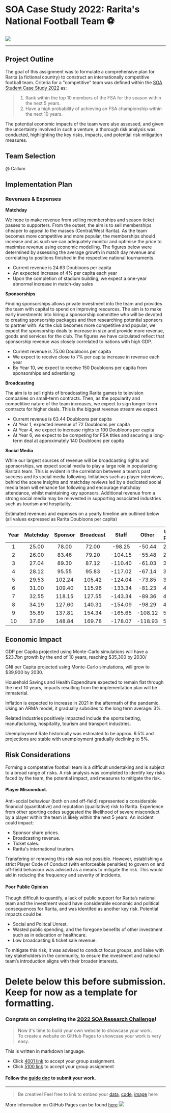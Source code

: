 # SOA Case Study 2022: Rarita's National Football Team ⚽
![](giphyy.gif)

---
## Project Outline

The goal of this assignment was to formulate a comprehensive plan for Rarita (a fictional country) to construct an internationally competitive football team. Criteria for a "competitive" team was defined within the [SOA Student Case Study 2022](https://www.soa.org/globalassets/assets/files/static-pages/research/opportunities/2022-student-research-case-study.pdf) as:
>1. Rank within the top 10 members of the FSA for the season within the next 5 years.
>2. Have a high probability of achieving an FSA championship within the next 10 years.

The potential economic impacts of the team were also assessed, and given the uncertainty involved in such a venture, a thorough risk analysis was conducted, highlighting the key risks, impacts, and potential risk mitigation measures. 

## Team Selection
@ Callum
## Implementation Plan

### Revenues & Expenses
**Matchday**

We hope to make revenue from selling memberships and season ticket passes to supporters. From the outset, the aim is to sell memberships cheaper to appeal to the masses (Central/West Rarita). As the team becomes more competitive and more popular, the memberships should increase and as such we can adequately monitor and optimise the price to maximise revenue using economic modelling. The figures below were determined by assessing the average growth in match day revenue and correlating to positions finished in the respective national tournaments.
 - Current revenue is 24.63 Doubloons per capita
 - An expected increase of 4% per capita each year
 - Upon the completion of stadium building, we expect a one-year abnormal increase in match-day sales


**Sponsorships**

Finding sponsorships allows private investment into the team and provides the team with capital to spend on improving resources. The aim is to make early investments into hiring a sponsorship committee who will be devoted to creating sponsorship packages and then researching potential sponsors to partner with. As the club becomes more competitive and popular, we expect the sponsorship deals to increase in size and provide more revenue, goods and services for the club. The figures we have calculated reflect that sponsorship revenue was closely correlated to nations with high GDP.
 - Current revenue is 75.06 Doubloons per capita
 - We expect to receive close to 7% per capita increase in revenue each year
 - By Year 10, we expect to receive 150 Doubloons per capita from sponsorships and advertising


**Broadcasting**

The aim is to sell rights of broadcasting Rarita games to television companies on small-term contracts. Then, as the popularity and competitive nature of the team increases, we expect to sign longer-term contracts for higher deals. This is the biggest revenue stream we expect.
 - Current revenue is 63.44 Doubloons per capita
 - At Year 1, expected revenue of 72 Doubloons per capita
 - At Year 4, we expect to increase rights to 100 Doubloons per capita
 - At Year 6, we expect to be competing for FSA titles and securing a long-term deal at approximately 140 Doubloons per capita


**Social Media**

While our largest sources of revenue will be broadcasting rights and sponsorships, we expect social media to play a large role in popularizing Rarita’s team. This is evident in the correlation between a team’s past success and its social media following. Initiatives such as player interviews, behind the scene insights and matchday reviews led by a dedicated social media team will enhance fan following and encourage matchday attendance, whilst maintaining key sponsors. Additional revenue from a strong social media may be reinvested in supporting associated industries such as tourism and hospitality. 

Estimated revenues and expenses on a yearly timeline are outlined below (all values expressed as Rarita Doubloons per capita)

Year | Matchday | Sponsor | Broadcast | Staff | Other | UIUD Profit | **Expected Profit**
| :-: | :-: | :-: | :-: | :-: | :-: | :-: | :-: |
| 1 | 25.00 | 78.00 | 72.00 | -98.25 | -50.44 | 26.31 | **27.23**
| 2 | 26.00 | 83.46 | 79.20 | -104.15 | -55.48 | 29.03 | **31.03**
| 3 | 27.04 | 89.30 | 87.12 | -110.40 | -61.03 | 32.03 | **35.26**
| 4 | 28.12 | 95.55 | 95.83 | -117.02 | -67.14 | 35.35 | **40.00**
| 5 | 29.53 | 102.24 | 105.42 | -124.04 | -73.85 | 39.30 | **45.69**
| 6 | 31.00 | 109.40 | 115.96 | -133.34 | -81.23 | 41.78 | **49.91**
| 7 | 32.55 | 118.15 | 127.55 | -143.34 | -89.36 | 45.56 | **55.91**
| 8 | 34.19 | 127.60 | 140.31 | -154.09 | -98.29 | 49.71 | **62.67**
| 9 | 35.89 | 137.81 | 154.34 | -165.65 | -108.12 | 54.27 | **70.31**
| 10 | 37.69 | 148.84 | 169.78 | -178.07 | -118.93 | 59.29 | **78.94**


## Economic Impact

GDP per Capita projected using Monte-Carlo simulations will have a $23.7bn growth by the end of 10 years, reaching $35,300 by 2030/

GNI per Capita projected using Monte-Carlo simulations, will grow to $39,900 by 2030.



Household Savings and Health Expenditure expected to remain flat through the next 10 years, impacts resulting from the implementation plan will be immaterial.

Inflation is expected to increase in 2021 in the aftermath of the pandemic. Using an ARMA model, it gradually subsides to the long term average: 3%.

Related industries positively impacted include the sports betting, manufacturing, hospitality, tourism and transport industries.



Unemployment Rate historically was estimated to be approx. 6.5% and projections are stable with unemployment gradually declining to 5%. 

## Risk Considerations
Forming a competative football team is a difficult undertaking and is subject to a broad range of risks. A risk analysis was completed to identify key risks faced by the team, the potential impact, and measures to mitigate the risk. 
#### Player Misconduct. 
Anti-social behaviour (both on and off-field) represented a considerable financial (quantitative) and reputation (qualitative) risk to Rarita. Experience from other sporting codes suggested the likelihood of severe misconduct by a player within the team is likely within the next 5 years. An incident could impact:
* Sponsor share prices. 
* Broadcasting revenue.
* Ticket sales. 
* Rarita's international tourism. 

Transfering or removing this risk was not possible. However, establishing a strict Player Code of Conduct (with enforceable penalties) to govern on and off-field behaviour was advised as a means to mitigate the risk. This would aid in reducing the frequency and severity of incidents. 

#### Poor Public Opinion
Though difficult to quantify, a lack of public support for Rarita’s national team and the investment would have considerable economic and political consequences for Rarita, and was identifed as another key risk. 
Potential impacts could be:
* Social and Politcal Unrest.
* Wasted public spending, and the foregone benefits of other investment such as in education or healthcare.
* Low broadcasting & ticket sale revenue. 

To mitigate this risk, it was advised to conduct focus groups, and liaise with key stakeholders in the community, to ensure the investment and national team’s introduction aligns with their broader interests.





# Delete below this before submission. Keep for now as a template for formatting. 

### Congrats on completing the [2022 SOA Research Challenge](https://www.soa.org/research/opportunities/2022-student-research-case-study-challenge/)!

>Now it's time to build your own website to showcase your work.  
>To create a website on GitHub Pages to showcase your work is very easy.

This is written in markdown language. 
>
* Click [4001 link](https://classroom.github.com/a/ggiq0YzO) to accept your group assignment.
* Click [5100 link](https://classroom.github.com/a/uVytCqDv) to accept your group assignment 

#### Follow the [guide doc](Doc1.pdf) to submit your work. 
---
>Be creative! Feel free to link to embed your [data](player_data_salaries_2020.csv), [code](sample-data-clean.ipynb), [image](ACC.png) here

More information on GitHub Pages can be found [here](https://pages.github.com/)
![](Actuarial.gif)

